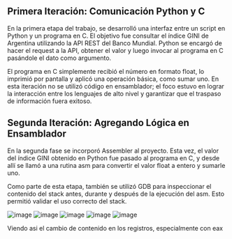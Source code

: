 ## Primera Iteración: Comunicación Python y C

En la primera etapa del trabajo, se desarrolló una interfaz entre un script en Python y un programa en C. El objetivo fue consultar el índice GINI de Argentina utilizando la API REST del Banco Mundial. Python se encargó de hacer el request a la API, obtener el valor y luego invocar al programa en C pasándole el dato como argumento.

El programa en C simplemente recibió el número en formato float, lo imprimió por pantalla y aplicó una operación básica, como sumar uno. En esta iteración no se utilizó código en ensamblador; el foco estuvo en lograr la interacción entre los lenguajes de alto nivel y garantizar que el traspaso de información fuera exitoso.
## Segunda Iteración: Agregando Lógica en Ensamblador

En la segunda fase se incorporó Assembler al proyecto. Esta vez, el valor del índice GINI obtenido en Python fue pasado al programa en C, y desde allí se llamó a una rutina asm para convertir el valor float a entero y sumarle uno.

Como parte de esta etapa, también se utilizó GDB para inspeccionar el contenido del stack antes, durante y después de la ejecución del asm. Esto permitió validar el uso correcto del stack.


![image](https://github.com/user-attachments/assets/17c79700-147f-463c-afac-bf3161add725)
![image](https://github.com/user-attachments/assets/1be2c908-72b6-4047-8c21-ed96c6f8fd3e)
![image](https://github.com/user-attachments/assets/a6836250-b691-4318-9376-a6a61f0913e8)
![image](https://github.com/user-attachments/assets/b114a1e5-eea6-4c51-a0ec-622c251c1ad0)
![image](https://github.com/user-attachments/assets/89ab780c-1ac3-4526-bb36-798156cb4fc0)

Viendo asi el cambio de contenido en los registros, especialmente con eax 
